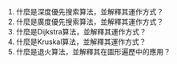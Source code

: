 

1. 什麼是深度優先搜索算法，並解釋其運作方式？
2. 什麼是廣度優先搜索算法，並解釋其運作方式？
3. 什麼是Dijkstra算法，並解釋其運作方式？
4. 什麼是Kruskal算法，並解釋其運作方式？
5. 什麼是退火算法，並解釋其在圖形遍歷中的應用？